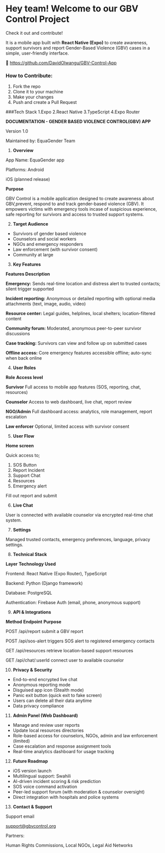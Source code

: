 # Hey team! Welcome to our GBV Control Project

Check it out and contribute!

It is a mobile app built with **React Native (Expo)** to create awareness, support survivors and report Gender-Based Violence (GBV) cases in a simple, user-friendly interface.

🔗 https://github.com/DavidOlwangu/GBV-Control-App

### How to Contribute:
1. Fork the repo  
2. Clone it to your machine  
3. Make your changes  
4. Push and create a Pull Request 

###Tech Stack
1.Expo
2.React Native
3.TypeScript
4.Expo Router

**DOCUMENTATION - GENDER BASED VIOLENCE CONTROL(GBV) APP**

Version 1.0

Maintained by: EquaGender Team

1. **Overview**

App Name: EquaGender app

Platforms: Android

iOS (planned release)

**Purpose**

GBV Control is a mobile application designed to create awareness about GBV,prevent, respond to and track gender-based violence (GBV). It empowers victims with emergency tools incase of suspicious experience, safe reporting for survivors and access to trusted support systems.

2. **Target Audience**

- Survivors of gender based violence
- Counselors and social workers
- NGOs and emergency responders
- Law enforcement (with survivor consent)
- Community at large

3. **Key Features**

**Features    Description**

**Emergency:** Sends real-time location and distress alert to trusted contacts; silent trigger supported

**Incident reporting:** Anonymous or detailed reporting with optional media attachments (text, image, audio, video)

**Resource center:** Legal guides, helplines, local shelters; location-filtered content

**Community forum:** Moderated, anonymous peer-to-peer survivor discussions

**Case tracking:** Survivors can view and follow up on submitted cases

**Offline access:** Core emergency features accessible offline; auto-sync when back online

4. **User Roles**

**Role** **Access level**

**Survivor** Full access to mobile app features (SOS, reporting, chat, resources)

**Counselor** Access to web dashboard, live chat, report review

**NGO/Admin** Full dashboard access: analytics, role management, report escalation

**Law enforcer** Optional, limited access with survivor consent

5. **User Flow**

**Home screen**

Quick access to;

1. SOS Button
2. Report Incident
3. Support Chat
4. Resources
5. Emergency alert

Fill out report and submit

6. **Live Chat**

User is connected with available counselor via encrypted real-time chat system.

7. **Settings**

Managed trusted contacts, emergency preferences, language, privacy settings.

8. **Technical Stack**

**Layer** **Technology Used**

Frontend: React Native (Expo Router), TypeScript

Backend: Python (Django framework)

Database: PostgreSQL

Authentication: Firebase Auth (email, phone, anonymous support)

9. **API & Integrations**

**Method**   **Endpoint**   **Purpose**

POST /api/report submit a GBV report

POST /api/sos-alert triggers SOS alert to registered emergency contacts

GET /api/resources retrieve location-based support resources

GET /api/chat/:userId connect user to available counselor

10. **Privacy & Security**

- End-to-end encrypted live chat
- Anonymous reporting mode
- Disguised app icon (Stealth mode)
- Panic exit button (quick exit to fake screen)
- Users can delete all their data anytime
- Data privacy compliance

11. **Admin Panel (Web Dashboard)**

- Manage and review user reports
- Update local resources directories
- Role-based access for counselors, NGOs, admin and law enforcement (limited)
- Case escalation and response assignment tools
- Real-time analytics dashboard for usage tracking

12. **Future Roadmap**

- iOS version launch
- Multilingual support: Swahili
- AI-driven incident scoring & risk prediction
- SOS voice command activation
- Peer-led support forum (with moderation & counselor oversight)
- Direct integration with hospitals and police systems

13. **Contact & Support**

Support email

[support@gbvcontrol.org](mailto:support@gbvcontrol.org)

Partners:

Human Rights Commissions, Local NGOs, Legal Aid Networks
